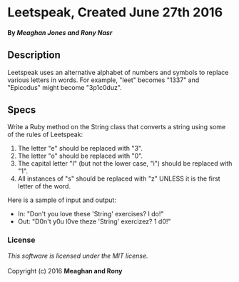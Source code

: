 # Leetspeak, Created June 27th 2016

#### By _**Meaghan Jones and Rony Nasr**_

## Description 

Leetspeak uses an alternative alphabet of numbers and symbols to replace various letters in words. For example, "leet" becomes "1337" and "Epicodus" might become "3p1c0duz".

## Specs 

Write a Ruby method on the String class that converts a string using some of the rules of Leetspeak:

1. The letter "e" should be replaced with "3".
2. The letter "o" should be replaced with "0".
3. The capital letter "I" (but not the lower case, "i") should be replaced with "1".
4. All instances of "s" should be replaced with "z" UNLESS it is the first letter of the word.

Here is a sample of input and output:

* In: "Don't you love these 'String' exercises? I do!" 
* Out: "D0n't y0u l0ve theze 'String' exercizez? 1 d0!"


###  License
_This software is licensed under the MIT license._<br><br>
Copyright (c) 2016 **Meaghan and Rony**

